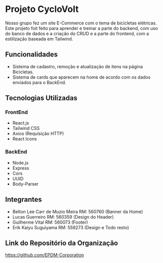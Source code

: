 # Projeto CycloVolt
Nosso grupo fez um site E-Commerce com o tema de bicicletas elétricas. Este projeto foit feito para aprender e treinar a parte do backend, com  uso do banco de dados e a criação do CRUD e a parte do frontend, com a estilização baseada em Tailwind.

## Funcionalidades
- Sistema de cadastro, remoção e atualização de itens na página Bicicletas.
- Sistema de cards que aparecem na home de acordo com os dados enviados para o BackEnd.
## Tecnologias Utilizadas

### FrontEnd
- React.js
- Tailwind CSS
- Axios (Requisição HTTP)
- React Icons

### BackEnd
- Node.js
- Express
- Cors
- UUID
- Body-Parser

## Integrantes
 - Belton Lee Carr de Muzio Meira RM: 560760 (Banner da Home)
 - Lucas Guerreiro RM: 560359 (Design do Header)
 - Guilherme Vital RM: 560073 (Footer)
 - Erik Kaiyu Suguiyama RM: 559273 (Design e Todo resto)

## Link do Repositório da Organização
https://github.com/EPDM-Corporation
